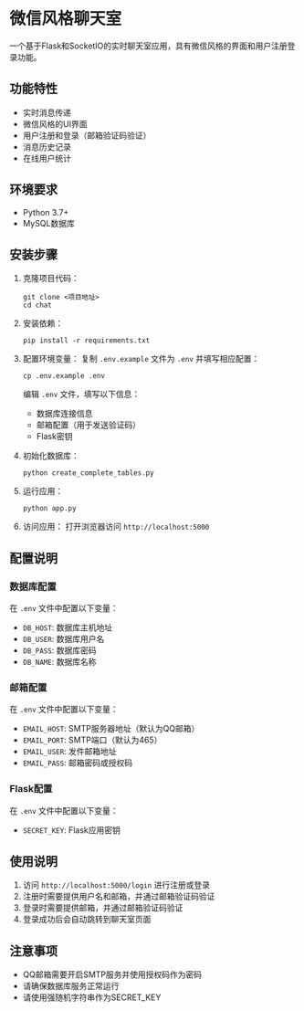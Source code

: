 # 微信风格聊天室

一个基于Flask和SocketIO的实时聊天室应用，具有微信风格的界面和用户注册登录功能。

## 功能特性

- 实时消息传递
- 微信风格的UI界面
- 用户注册和登录（邮箱验证码验证）
- 消息历史记录
- 在线用户统计

## 环境要求

- Python 3.7+
- MySQL数据库

## 安装步骤

1. 克隆项目代码：
   ```
   git clone <项目地址>
   cd chat
   ```

2. 安装依赖：
   ```
   pip install -r requirements.txt
   ```

3. 配置环境变量：
   复制 `.env.example` 文件为 `.env` 并填写相应配置：
   ```
   cp .env.example .env
   ```
   
   编辑 `.env` 文件，填写以下信息：
   - 数据库连接信息
   - 邮箱配置（用于发送验证码）
   - Flask密钥

4. 初始化数据库：
   ```
   python create_complete_tables.py
   ```

5. 运行应用：
   ```
   python app.py
   ```

6. 访问应用：
   打开浏览器访问 `http://localhost:5000`

## 配置说明

### 数据库配置

在 `.env` 文件中配置以下变量：

- `DB_HOST`: 数据库主机地址
- `DB_USER`: 数据库用户名
- `DB_PASS`: 数据库密码
- `DB_NAME`: 数据库名称

### 邮箱配置

在 `.env` 文件中配置以下变量：

- `EMAIL_HOST`: SMTP服务器地址（默认为QQ邮箱）
- `EMAIL_PORT`: SMTP端口（默认为465）
- `EMAIL_USER`: 发件邮箱地址
- `EMAIL_PASS`: 邮箱密码或授权码

### Flask配置

在 `.env` 文件中配置以下变量：

- `SECRET_KEY`: Flask应用密钥

## 使用说明

1. 访问 `http://localhost:5000/login` 进行注册或登录
2. 注册时需要提供用户名和邮箱，并通过邮箱验证码验证
3. 登录时需要提供邮箱，并通过邮箱验证码验证
4. 登录成功后会自动跳转到聊天室页面

## 注意事项

- QQ邮箱需要开启SMTP服务并使用授权码作为密码
- 请确保数据库服务正常运行
- 请使用强随机字符串作为SECRET_KEY